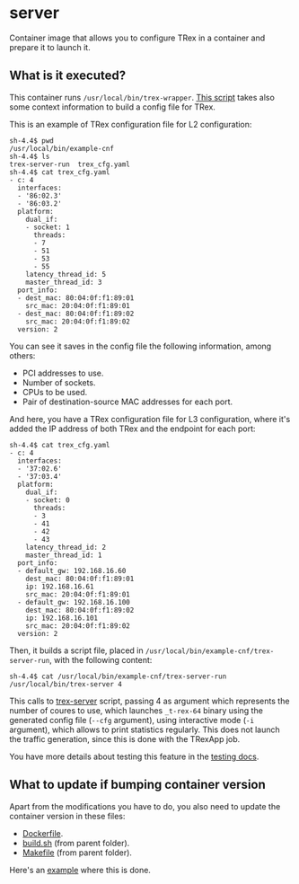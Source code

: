 # server

Container image that allows you to configure TRex in a container and prepare it to launch it.

## What is it executed?

This container runs `/usr/local/bin/trex-wrapper`. [This script](scripts/trex-wrapper) takes also some context information to build a config file for TRex.

This is an example of TRex configuration file for L2 configuration:

```
sh-4.4$ pwd
/usr/local/bin/example-cnf
sh-4.4$ ls
trex-server-run  trex_cfg.yaml
sh-4.4$ cat trex_cfg.yaml 
- c: 4
  interfaces:
  - '86:02.3'
  - '86:03.2'
  platform:
    dual_if:
    - socket: 1
      threads:
      - 7
      - 51
      - 53
      - 55
    latency_thread_id: 5
    master_thread_id: 3
  port_info:
  - dest_mac: 80:04:0f:f1:89:01
    src_mac: 20:04:0f:f1:89:01
  - dest_mac: 80:04:0f:f1:89:02
    src_mac: 20:04:0f:f1:89:02
  version: 2
```

You can see it saves in the config file the following information, among others:

- PCI addresses to use.
- Number of sockets.
- CPUs to be used.
- Pair of destination-source MAC addresses for each port.

And here, you have a TRex configuration file for L3 configuration, where it's added the IP address of both TRex and the endpoint for each port:

```
sh-4.4$ cat trex_cfg.yaml 
- c: 4
  interfaces:
  - '37:02.6'
  - '37:03.4'
  platform:
    dual_if:
    - socket: 0
      threads:
      - 3
      - 41
      - 42
      - 43
    latency_thread_id: 2
    master_thread_id: 1
  port_info:
  - default_gw: 192.168.16.60
    dest_mac: 80:04:0f:f1:89:01
    ip: 192.168.16.61
    src_mac: 20:04:0f:f1:89:01
  - default_gw: 192.168.16.100
    dest_mac: 80:04:0f:f1:89:02
    ip: 192.168.16.101
    src_mac: 20:04:0f:f1:89:02
  version: 2
```

Then, it builds a script file, placed in `/usr/local/bin/example-cnf/trex-server-run`, with the following content:

```
sh-4.4$ cat /usr/local/bin/example-cnf/trex-server-run
/usr/local/bin/trex-server 4
```

This calls to [trex-server](scripts/trex-server) script, passing 4 as argument which represents the number of coures to use, which launches `_t-rex-64` binary using the generated config file (`--cfg` argument), using interactive mode (`-i` argument), which allows to print statistics regularly. This does not launch the traffic generation, since this is done with the TRexApp job.

You have more details about testing this feature in the [testing docs](../../documentation/testing.md).

## What to update if bumping container version

Apart from the modifications you have to do, you also need to update the container version in these files:

- [Dockerfile](Dockerfile).
- [build.sh](../build.sh) (from parent folder).
- [Makefile](../Makefile) (from parent folder).

Here's an [example](https://github.com/openshift-kni/example-cnf/pull/111) where this is done.
